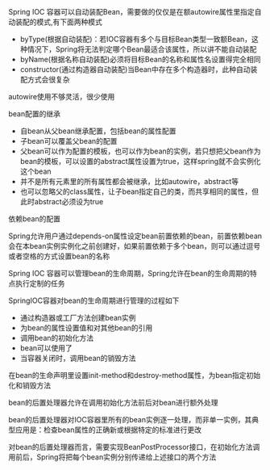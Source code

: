 Spring IOC 容器可以自动装配Bean，需要做的仅仅是在<bean>额autowire属性里指定自动装配的模式,有下面两种模式
- byType(根据自动装配)：若IOC容器有多个与目标Bean类型一致额Bean，这种情况下，Spring将无法判定哪个Bean最适合该属性，所以讲不能自动装配
- byName(根据名称自动装配)必须将目标Bean的名称和属性名设置得完全相同
- constructor(通过构造器自动装配)当Bean中存在多个构造器时，此种自动装配方式会很复杂

autowire使用不够灵活，很少使用


bean配置的继承

- 自bean从父bean继承配置，包括bean的属性配置
- 子bean可以覆盖父bean的配置
- 父bean可以作为配置的模板，也可以作为bean的实例，若只想把父bean作为bean的模板，可以设置<bean>的abstract属性设置为true，这样spring就不会实例化这个bean
- 并不是所有<bean>元素里的所有属性都会被继承，比如autowire，abstract等
- 也可以忽略父的class属性，让子bean指定自己的类，而共享相同的属性，但此时abstract必须设为true

依赖bean的配置

Spring允许用户通过depends-on属性设定bean前置依赖的bean，前置依赖bean会在本bean实例实例化之前创建好，如果前置依赖于多个bean，则可以通过逗号或者空格的方式设置bean的名称



Spring IOC 容器可以管理bean的生命周期，Spring允许在bean的生命周期的特点执行定制的任务

SpringIOC容器对bean的生命周期进行管理的过程如下
- 通过构造器或工厂方法创建bean实例
- 为bean的属性设置值和对其他bean的引用
- 调用bean的初始化方法
- bean可以使用了
- 当容器关闭时，调用bean的销毁方法

在bean的生命声明里设置init-method和destroy-method属性，为bean指定初始化和销毁方法

bean的后置处理器允许在调用初始化方法前后对bean进行额外处理

bean的后置处理器对IOC容器里所有的bean实例逐一处理，而非单一实例，其典型应用是：检查bean属性的正确新或根据特定的标准进行更改

对bean的后置处理器而言，需要实现BeanPostProcessor接口，在初始化方法调用前后，Spring将把每个bean实例分别传递给上述接口的两个方法

